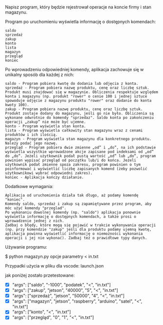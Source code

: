 Napisz program, który będzie rejestrował operacje na koncie firmy i stan magazynu.

Program po uruchomieniu wyświetla informację o dostępnych komendach:

    saldo
    sprzedaż
    zakup
    konto
    lista
    magazyn
    przegląd
    koniec

Po wprowadzeniu odpowiedniej komendy, aplikacja zachowuje się w unikalny sposób dla każdej z nich:

    saldo - Program pobiera kwotę do dodania lub odjęcia z konta.
    sprzedaż - Program pobiera nazwę produktu, cenę oraz liczbę sztuk. Produkt musi znajdować się w magazynie. Obliczenia respektuje względem konta i magazynu (np. produkt "rower" o cenie 100 i jednej sztuce spowoduje odjęcie z magazynu produktu "rower" oraz dodanie do konta kwoty 100).
    zakup - Program pobiera nazwę produktu, cenę oraz liczbę sztuk. Produkt zostaje dodany do magazynu, jeśli go nie było. Obliczenia są wykonane odwrotnie do komendy "sprzedaz". Saldo konta po zakończeniu operacji „zakup” nie może być ujemne.
    konto - Program wyświetla stan konta.
    lista - Program wyświetla całkowity stan magazynu wraz z cenami produktów i ich ilością.
    magazyn - Program wyświetla stan magazynu dla konkretnego produktu. Należy podać jego nazwę.
    przegląd - Program pobiera dwie zmienne „od” i „do”, na ich podstawie wyświetla wszystkie wprowadzone akcje zapisane pod indeksami od „od” do „do”. Jeżeli użytkownik podał pustą wartość „od” lub „do”, program powinien wypisać przegląd od początku lub/i do końca. Jeżeli użytkownik podał zmienne spoza zakresu, program powinien o tym poinformować i wyświetlić liczbę zapisanych komend (żeby pozwolić użytkownikowi wybrać odpowiedni zakres).
    koniec - Aplikacja kończy działanie.

Dodatkowe wymagania:

    Aplikacja od uruchomienia działa tak długo, aż podamy komendę "koniec".
    Komendy saldo, sprzedaż i zakup są zapamiętywane przez program, aby móc użyć komendy "przeglad".
    Po wykonaniu dowolnej komendy (np. "saldo") aplikacja ponownie wyświetla informację o dostępnych komendach, a także prosi o wprowadzenie jednej z nich.
    Zadbaj o błędy, które mogą się pojawić w trakcie wykonywania operacji (np. przy komendzie "zakup" jeśli dla produktu podamy ujemną kwotę, aplikacja powinna wyświetlić informację o niemożności wykonania operacji i jej nie wykonać). Zadbaj też o prawidłowe typy danych.

Używanie programu:

$ python magazyn.py opcje parametry < in.txt

Przypadki użycia w pliku dla vscode: launch.json

jak poniżej zostało przetestowane:
- [x] "args": ["saldo", "-1000", "podatek", "<", "in.txt"]
- [x] "args": ["zakup", "jetson", "40000", "5", "<", "in.txt"]
- [x] "args": ["sprzedaż", "jetson", "50000", "4", "<", "in.txt"]
- [x] "args": ["magazyn", "jetson", "raspberry", "arduino", "satel", "<", "in.txt"]
- [x] "args": ["konto", "<", "in.txt"]
- [x] "args": ["przegląd", "0", "1", "<", "in.txt"]
